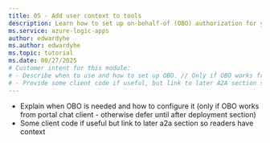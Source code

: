 ```yaml
---
title: 05 - Add user context to tools
description: Learn how to set up on-behalf-of (OBO) authorization for your tools. Learn how to run connector actions with a signed-in user identity by using OBO authorization in autonomous agent workflows for Azure Logic Apps.
ms.service: azure-logic-apps
author: edwardyhe
ms.author: edwardyhe
ms.topic: tutorial
ms.date: 08/27/2025
# Customer intent for this module:
# - Describe when to use and how to set up OBO. // Only if OBO works from portal chat client. Otherwise defer until after deployment section.
# - Provide some client code if useful, but link to later A2A section so customers have context.
---
```


- Explain when OBO is needed and how to configure it (only if OBO works from portal chat client - otherwise defer until after deployment section)
- Some client code if useful but link to later a2a section so readers have context

